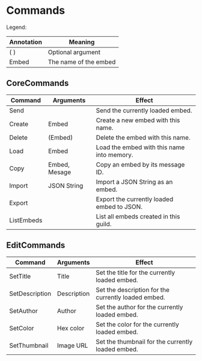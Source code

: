 # Commands

Legend:

| Annotation | Meaning                |
| ------     | ------                 |
| (   )      | Optional argument      |
| Embed      | The name of the embed  |

## CoreCommands

| Command    | Arguments    | Effect                                    |
| ------     | ------       | ------                                    |
| Send       |              | Send the currently loaded embed.          |
| Create     | Embed        | Create a new embed with this name.        |
| Delete     | (Embed)      | Delete the embed with this name.          |
| Load       | Embed        | Load the embed with this name into memory.|
| Copy       | Embed, Mesage| Copy an embed by its message ID.          |
| Import     | JSON String  | Import a JSON String as an embed.         |
| Export     |              | Export the currently loaded embed to JSON.|
| ListEmbeds |              | List all embeds created in this guild.    |

## EditCommands
| Command        | Arguments   | Effect                                              |
| ------         | ------      | ------                                              |
| SetTitle       | Title       | Set the title for the currently loaded embed.       |
| SetDescription | Description | Set the description for the currently loaded embed. |
| SetAuthor      | Author      | Set the author for the currently loaded embed.      |
| SetColor       | Hex color   | Set the color for the currently loaded embed.       |
| SetThumbnail   | Image URL   | Set the thumbnail for the currently loaded embed.   |
